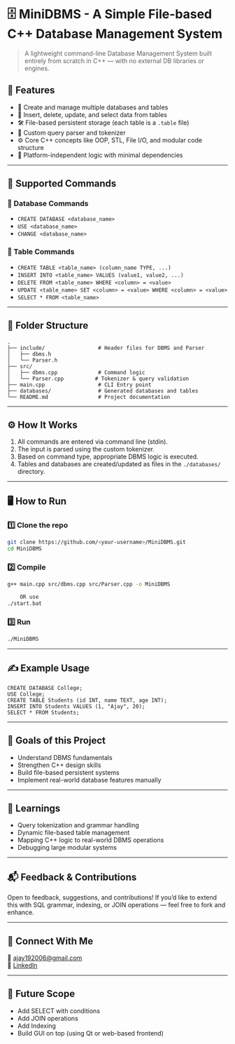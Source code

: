 
# 🗄️ MiniDBMS - A Simple File-based C++ Database Management System

> A lightweight command-line Database Management System built entirely from scratch in C++ — with no external DB libraries or engines.

## 🚀 Features

- 📁 Create and manage multiple databases and tables
- 🧱 Insert, delete, update, and select data from tables
- 🛠️ File-based persistent storage (each table is a `.table` file)
- 🧠 Custom query parser and tokenizer
- ⚙️ Core C++ concepts like OOP, STL, File I/O, and modular code structure
- 🎯 Platform-independent logic with minimal dependencies

---

## 🧪 Supported Commands

### 📂 Database Commands
- `CREATE DATABASE <database_name>`
- `USE <database_name>`
- `CHANGE <database_name>`

### 📄 Table Commands
- `CREATE TABLE <table_name> (column_name TYPE, ...)`
- `INSERT INTO <table_name> VALUES (value1, value2, ...)`
- `DELETE FROM <table_name> WHERE <column> = <value>`
- `UPDATE <table_name> SET <column> = <value> WHERE <column> = <value>`
- `SELECT * FROM <table_name>`

---

## 🧱 Folder Structure

```
.
├── include/                 # Header files for DBMS and Parser
│   ├── dbms.h
│   └── Parser.h
├── src/
│   ├── dbms.cpp             # Command logic
│   └── Parser.cpp          # Tokenizer & query validation
├── main.cpp                 # CLI Entry point
├── databases/               # Generated databases and tables
└── README.md                # Project documentation
```

---

## ⚙️ How It Works

1. All commands are entered via command line (stdin).
2. The input is parsed using the custom tokenizer.
3. Based on command type, appropriate DBMS logic is executed.
4. Tables and databases are created/updated as files in the `./databases/` directory.

---

## 🖥️ How to Run

### 1️⃣ Clone the repo
```bash
git clone https://github.com/<your-username>/MiniDBMS.git
cd MiniDBMS
```

### 2️⃣ Compile
```bash
g++ main.cpp src/dbms.cpp src/Parser.cpp -o MiniDBMS

    OR use 
./start.bat

```


### 3️⃣ Run
```bash
./MiniDBMS
```

---

## ✍️ Example Usage

```
CREATE DATABASE College;
USE College;
CREATE TABLE Students (id INT, name TEXT, age INT);
INSERT INTO Students VALUES (1, "Ajay", 20);
SELECT * FROM Students;
```

---

## 📌 Goals of this Project

- Understand DBMS fundamentals
- Strengthen C++ design skills
- Build file-based persistent systems
- Implement real-world database features manually

---

## 🧠 Learnings

- Query tokenization and grammar handling
- Dynamic file-based table management
- Mapping C++ logic to real-world DBMS operations
- Debugging large modular systems

---

## 📬 Feedback & Contributions

Open to feedback, suggestions, and contributions! If you’d like to extend this with SQL grammar, indexing, or JOIN operations — feel free to fork and enhance.

---

## 🔗 Connect With Me

📧 [ajay192006@gmail.com](mailto:ajay192006@gmail.com)  
📎 [LinkedIn](https://www.linkedin.com/in/ajay-s-vasan-584111291/)  


---

## 🏁 Future Scope

- Add SELECT with conditions
- Add JOIN operations
- Add Indexing
- Build GUI on top (using Qt or web-based frontend)
